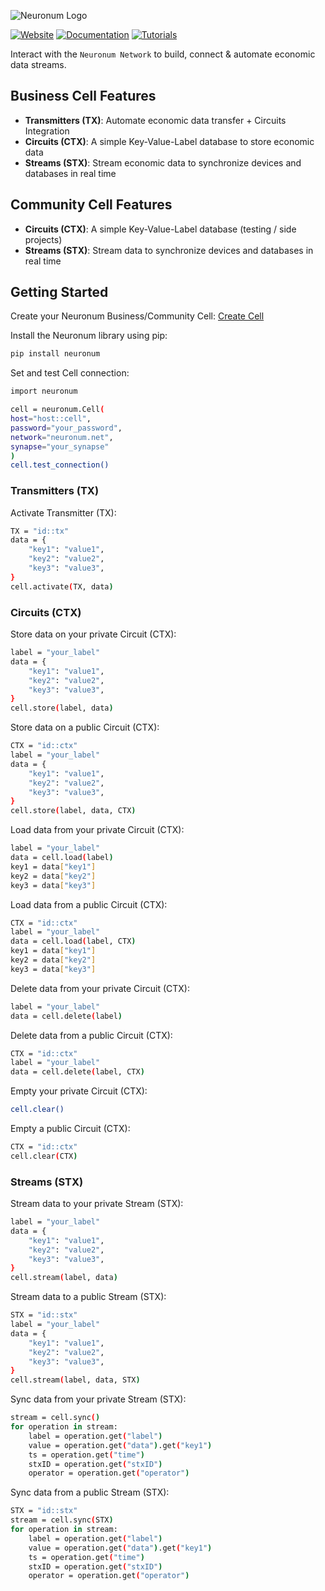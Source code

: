 ![Neuronum Logo](https://neuronum.net/static/logo_pip.png "Neuronum")

[![Website](https://img.shields.io/badge/Website-Neuronum-blue)](https://neuronum.net)
[![Documentation](https://img.shields.io/badge/Docs-Read%20now-green)](https://neuronum.net/docs)
[![Tutorials](https://img.shields.io/badge/Tutorials-Watch%20now-red)](https://www.youtube.com/@neuronumnet)

Interact with the `Neuronum Network` to build, connect & automate economic data streams.

## Business Cell Features
- **Transmitters (TX)**: Automate economic data transfer + Circuits Integration
- **Circuits (CTX)**: A simple Key-Value-Label database to store economic data
- **Streams (STX)**: Stream economic data to synchronize devices and databases in real time

## Community Cell Features
- **Circuits (CTX)**: A simple Key-Value-Label database (testing / side projects)
- **Streams (STX)**: Stream data to synchronize devices and databases in real time

## Getting Started
Create your Neuronum Business/Community Cell: [Create Cell](https://neuronum.net/createcell)

Install the Neuronum library using pip:
```bash
pip install neuronum
```

Set and test Cell connection:
```bash
import neuronum

cell = neuronum.Cell(
host="host::cell",
password="your_password",
network="neuronum.net",
synapse="your_synapse"
)
cell.test_connection()
```

### Transmitters (TX)
Activate Transmitter (TX):
```bash
TX = "id::tx"
data = {
    "key1": "value1",
    "key2": "value2",
    "key3": "value3",
}
cell.activate(TX, data)
```

### Circuits (CTX)
Store data on your private Circuit (CTX):
```bash
label = "your_label"
data = {
    "key1": "value1",
    "key2": "value2",
    "key3": "value3",
}
cell.store(label, data)
```

Store data on a public Circuit (CTX):
```bash
CTX = "id::ctx"
label = "your_label"
data = {
    "key1": "value1",
    "key2": "value2",
    "key3": "value3",
}
cell.store(label, data, CTX)
```

Load data from your private Circuit (CTX):
```bash
label = "your_label"
data = cell.load(label)
key1 = data["key1"]
key2 = data["key2"]
key3 = data["key3"]
```

Load data from a public Circuit (CTX):
```bash
CTX = "id::ctx"
label = "your_label"
data = cell.load(label, CTX)
key1 = data["key1"]
key2 = data["key2"]
key3 = data["key3"]
```

Delete data from your private Circuit (CTX):
```bash
label = "your_label"
data = cell.delete(label)
```

Delete data from a public Circuit (CTX):
```bash
CTX = "id::ctx"
label = "your_label"
data = cell.delete(label, CTX)
```

Empty your private Circuit (CTX):
```bash
cell.clear()
```

Empty a public Circuit (CTX):
```bash
CTX = "id::ctx"
cell.clear(CTX)
```

### Streams (STX)
Stream data to your private Stream (STX):
```bash
label = "your_label"
data = {
    "key1": "value1",
    "key2": "value2",
    "key3": "value3",
}
cell.stream(label, data)
```

Stream data to a public Stream (STX):
```bash
STX = "id::stx"
label = "your_label"
data = {
    "key1": "value1",
    "key2": "value2",
    "key3": "value3",
}
cell.stream(label, data, STX)
```

Sync data from your private Stream (STX):
```bash
stream = cell.sync()
for operation in stream:
    label = operation.get("label")
    value = operation.get("data").get("key1")
    ts = operation.get("time")
    stxID = operation.get("stxID")
    operator = operation.get("operator")
```

Sync data from a public Stream (STX):
```bash
STX = "id::stx"
stream = cell.sync(STX)
for operation in stream:
    label = operation.get("label")
    value = operation.get("data").get("key1")
    ts = operation.get("time")
    stxID = operation.get("stxID")
    operator = operation.get("operator")
```

